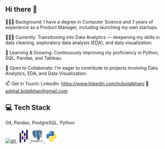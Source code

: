 ## Hi there 👋

👩🏻‍🎓 Background: I have a degree in Computer Science and 7 years of experience as a Product Manager, including launching my own startups.

👩🏻‍💻 Currently: Transitioning into Data Analytics — deepening my skills in data cleaning, exploratory data analysis (EDA), and data visualization.

🌱 Learning & Growing: Continuously improving my proficiency in Python, SQL, Pandas, and Tableau.

🤝 Open to Collaborate: I'm eager to contribute to projects involving Data Analytics, EDA, and Data Visualization.

📫 Get in Touch:
LinkedIn: https://www.linkedin.com/in/bolatkhan/ 
📧 askhat.bolatkhan@gmail.com


## 💻 Tech Stack
Git, Pandas, PostgreSQL, Python  
<p align="left">  <a href="https://git-scm.com/" target="_blank" rel="noreferrer"> <img src="https://www.vectorlogo.zone/logos/git-scm/git-scm-icon.svg" alt="git" width="40" height="40"/> </a> <a href="https://pandas.pydata.org/" target="_blank" rel="noreferrer"> <img src="https://raw.githubusercontent.com/devicons/devicon/2ae2a900d2f041da66e950e4d48052658d850630/icons/pandas/pandas-original.svg" alt="pandas" width="40" height="40"/> </a> <a href="https://www.postgresql.org" target="_blank" rel="noreferrer"> <img src="https://raw.githubusercontent.com/devicons/devicon/master/icons/postgresql/postgresql-original-wordmark.svg" alt="postgresql" width="40" height="40"/> </a> <a href="https://www.python.org" target="_blank" rel="noreferrer"> <img src="https://raw.githubusercontent.com/devicons/devicon/master/icons/python/python-original.svg" alt="python" width="40" height="40"/> </a></a> </p>
